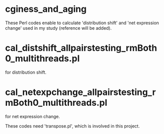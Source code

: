 # cginess_and_aging

These Perl codes enable to calculate 'distribution shift' and 'net expression change' used in my study (reference will be added).

# cal_distshift_allpairstesting_rmBoth0_multithreads.pl
for distribution shift.

# cal_netexpchange_allpairstesting_rmBoth0_multithreads.pl
for net expression change.

These codes need 'transpose.pl', which is involved in this project.

